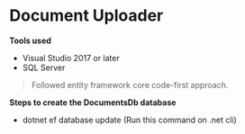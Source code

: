 # Document Uploader

**Tools used**
- Visual Studio 2017 or later
- SQL Server

> Followed entity framework core code-first approach.

**Steps to create the DocumentsDb database**

- dotnet ef database update (Run this command on .net cli)
